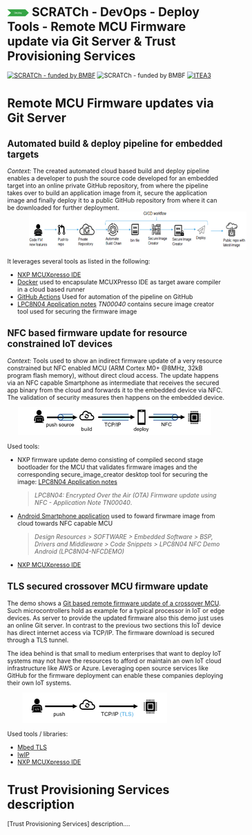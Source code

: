# <img src="../../../images/deploy.png" alt ='deploy'  width="10%" > SCRATCh - DevOps - Deploy Tools - Remote MCU Firmware update via Git Server & Trust Provisioning Services
[![SCRATCh - funded by BMBF](https://img.shields.io/badge/part%20of-SCRATCh-yellow)](https://scratch-itea3.eu/)
![SCRATCh - funded by BMBF](https://img.shields.io/badge/funded%20by-BMBF-blue)
[![ITEA3](https://img.shields.io/badge/supported%20by-ITEA3-orange)](https://www.itea3.org)


# Remote MCU Firmware updates via Git Server


## Automated build & deploy pipeline for embedded targets

*Context:* The created automated cloud based build and deploy pipeline enables a developer to push the source code developed for an embedded target into an online private GitHub repository, from where the pipeline takes over to build an application image from it, secure the application image and finally deploy it to a public GitHub repository from where it can be downloaded for further deployment.
<img src="images/automated-build-chain-for-embedded-target.png" alt="automated-build-chain-for-embedded-target" style="height:90px; margin-left:50px;"/>

It leverages several tools as listed in the following:
* [NXP MCUXpresso IDE]
* [Docker] used to encapsulate MCUXPresso IDE as target aware compiler in a cloud based runner
* [GitHub Actions] Used for automation of the pipeline on GitHub
* [LPC8N04 Application notes] *TN00040* contains secure image creator tool used for securing the firmware image

## NFC based firmware update for resource constrained IoT devices 

*Context:* Tools used to show an indirect firmware update of a very resource constrained but NFC enabled MCU (ARM Cortex M0+ @8MHz, 32kB program flash memory), without direct cloud access. The update happens via an NFC capable Smartphone as intermediate that receives the secured app binary from the cloud and forwards it to the embedded device via NFC. The validation of security measures then happens on the embedded device.

<img src="images/signed-low-end-mcu-updates-via-nfc.png" alt="signed-low-end-mcu-updates-via-nfc" style="height:65px; margin-left:25px;"/>

Used tools:
* NXP firmware update demo consisting of compiled second stage bootloader for the MCU that validates firmware images and the corresponding secure_image_creator desktop tool for securing the image: [LPC8N04 Application notes]
    >*LPC8N04: Encrypted Over the Air (OTA) Firmware update using NFC - Application Note TN00040*.
* [Android Smartphone application] used to foward firwmare image from cloud towards NFC capable MCU
    > *Design Resources > SOFTWARE > Embedded Software > BSP, Drivers and Middleware > Code Snippets > LPC8N04 NFC Demo Android (LPC8N04-NFCDEMO)*
* [NXP MCUXpresso IDE]    




## TLS secured crossover MCU firmware update

The demo shows a [Git based remote firmware update of a crossover MCU]. Such microcontrollers hold as example for a typical processor in IoT or edge devices. As server to provide the updated firmware also this demo just uses an online Git server. In contrast to the previous two sections this IoT device has direct internet access via TCP/IP. The firmware download is secured through a TLS tunnel.

The idea behind is that small to medium enterprises that want to deploy IoT systems may not have the resources to afford or maintain an own IoT cloud infrastructure like AWS or Azure. Leveraging open source services like GitHub for the firmware deployment can enable these companies deploying their own IoT systems.

<img src="images/tls-secured-crossover-mcu-firmware-update.png" alt="tls-secured-crossover-mcu-firmware-update" style="height:70px; margin-left:35px;"/>

Used tools / libraries:
* [Mbed TLS]
* [lwIP]
* [NXP MCUXpresso IDE]


# Trust Provisioning Services description

[Trust Provisioning Services] description....



[Git based remote firmware update of a crossover MCU]: https://github.com/SCRATCh-ITEA3/imxrt1060-fwupdate-via-git
[LPC8N04 Application notes]:https://www.nxp.com/products/processors-and-microcontrollers/arm-microcontrollers/general-purpose-mcus/lpc800-cortex-m0-plus-/low-cost-microcontrollers-mcus-based-on-arm-cortex-m0-plus-core:LPC8N04?&tab=Documentation_Tab&linkline=Application-Note
[Android Smartphone application]:https://www.nxp.com/design/designs/lpc8n04-development-board-for-lpc8n04-mcu:OM40002#t755
[Docker]:https://www.docker.com/
[GitHub Actions]:https://github.com/features/actions
[NXP MCUXpresso IDE]:https://mcuxpresso.nxp.com/en/welcome
[lwIP]:https://savannah.nongnu.org/projects/lwip/
[Mbed TLS]:https://tls.mbed.org/